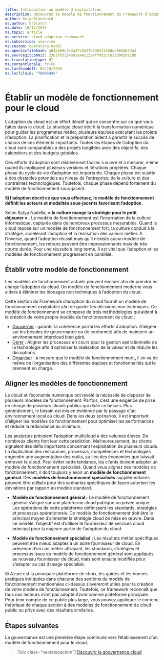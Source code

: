 ```yaml
---
title: Introduction au modèle d’exploitation
description: Découvrez le modèle de fonctionnement du Framework d’adoption du cloud.
author: BrianBlanchard
ms.author: brblanch
ms.date: 10/17/2019
ms.topic: article
ms.service: cloud-adoption-framework
ms.subservice: overview
ms.custom: operating-model
ms.openlocfilehash: a04be99cfa3a37c9627b4384f240dac865d63da3
ms.sourcegitcommit: 2362fb3154a91aa421224ffdb2cc632d982b129b
ms.translationtype: HT
ms.contentlocale: fr-FR
ms.lasthandoff: 01/28/2020
ms.locfileid: "76806949"
---
```

# <a name="establish-an-operating-model-for-the-cloud"></a>Établir un modèle de fonctionnement pour le cloud

L’adoption du cloud est un effort itératif qui se concentre sur ce que vous faites dans le cloud. La stratégie cloud décrit la transformation numérique pour guider les programmes métier, plusieurs équipes exécutant les projets d’adoption. La planification et la préparation aident à garantir le succès de chacun de ces éléments importants. Toutes les étapes de l’adoption du cloud sont comparables à des projets tangibles avec des objectifs, des calendriers et des budgets gérables.

Ces efforts d’adoption sont relativement faciles à suivre et à mesurer, même quand ils impliquent plusieurs versions et itérations projetées. Chaque phase du cycle de vie d’adoption est importante. Chaque phase est sujette à des obstacles potentiels au niveau de l’entreprise, de la culture et des contraintes technologiques. Toutefois, chaque phase dépend fortement du modèle de fonctionnement sous-jacent.

**Si l’adoption décrit ce que vous effectuez, le modèle de fonctionnement définit les acteurs et modalités sous-jacents favorisant l’adoption.**

Selon Satya Nadella, **« la culture mange la stratégie pour le petit déjeuner »** . Le modèle de fonctionnement est l’incarnation de la culture informatique, capturée dans de nombreux processus mesurables. Quand le cloud repose sur un modèle de fonctionnement fort, la culture conduit à la stratégie, accélérant l’adoption et la réalisation des valeurs métier. À l’inverse, quand l’adoption réussit mais qu’il n’existe aucun modèle de fonctionnement, les retours peuvent être impressionnants mais de très courte durée. Pour une réussite à long terme, il est vital que l’adoption et les modèles de fonctionnement progressent en parallèle.

## <a name="establish-your-operating-model"></a>Établir votre modèle de fonctionnement

Les modèles de fonctionnement actuels peuvent évoluer afin de prendre en charge l’adoption du cloud. Un modèle de fonctionnement moderne vous aidera à éliminer les blocages non techniques à l’adoption du cloud.

Cette section du Framework d’adoption du cloud fournit un modèle de fonctionnement exploitable afin de guider les décisions non techniques. Ce modèle de fonctionnement se compose de trois méthodologies qui aident à la création de votre propre modèle de fonctionnement du cloud :

- [Gouverner](../govern/index.md) : garantir la cohérence parmi les efforts d’adoption. S’aligner sur les besoins de gouvernance ou de conformité afin de maintenir un environnement intercloud bien géré.
- [Gérer](../manage/index.md) : Aligner les processus en cours pour la gestion opérationnelle de la technologie afin d’optimiser la réalisation de la valeur et de réduire les disruptions.
- [Organiser](../organize/index.md) : à mesure que le modèle de fonctionnement murit, il en va de même de l’organisation des différentes équipes et fonctionnalités qui le prennent en charge.

## <a name="align-operating-models"></a>Aligner les modèles de fonctionnement

Le cloud et l’économie numérique ont révélé la nécessité de disposer de plusieurs modèles de fonctionnement. Parfois, c’est une exigence de prise en charge de plusieurs clouds publics qui dicte ce besoin. Plus généralement, le besoin est mis en évidence par le passage d’un environnement local au cloud. Dans les deux scénarios, il est important d’aligner les modèles de fonctionnement pour optimiser les performances et réduire la redondance au minimum.

Les analystes prévoient l’adoption multicloud à des volumes élevés. De nombreux clients font leur cette prédiction. Malheureusement, les clients signalent des défis importants concernant l’exploitation de plusieurs clouds. La duplication des ressources, processus, compétences et technologies engendre une augmentation des coûts, au lieu des économies que laissait entrevoir le cloud. Pour éviter cette tendance, les clients doivent adopter un modèle de fonctionnement spécialisé. Quand vous alignez des modèles de fonctionnement, il doit toujours y avoir un **modèle de fonctionnement général**. Des **modèles de fonctionnement spécialisés** supplémentaires peuvent être utilisés pour des scénarios spécifiques de façon autoriser les déviations par rapport au modèle standard.

- **Modèle de fonctionnement général :** Le modèle de fonctionnement général s’aligne sur une plateforme cloud publique ou privée unique. Les opérations de cette plateforme définissent les standards, stratégies et processus opérationnels. Ce modèle de fonctionnement doit être le principal moyen d’alimenter la stratégie cloud de mise en œuvre. Dans ce modèle, l’objectif est d’utiliser le fournisseur de services cloud principal pour la majeure partie de l’adoption du cloud.

- **Modèle de fonctionnement spécialisé :** Les résultats métier spécifiques peuvent être mieux adaptés à un autre fournisseur de cloud. En présence d’un cas métier attrayant, les standards, stratégies et processus issus du modèle de fonctionnement général sont appliqués au nouveau fournisseur de cloud, mais sont ensuite modifiés pour s’adapter au cas d’usage spécialisé.

Si Azure est la principale plateforme de choix, les guides et les bonnes pratiques indiquées dans chacune des sections du modèle de fonctionnement mentionnées ci-dessus s’avèreront utiles pour la création de votre modèle de fonctionnement. Toutefois, ce framework reconnaît que tous nos lecteurs n’ont pas adopté Azure comme plateforme principale. Pour tenir compte de ce public plus large, vous pouvez appliquer le contenu théorique de chaque section à des modèles de fonctionnement de cloud public ou privé avec des résultats similaires.

## <a name="next-steps"></a>Étapes suivantes

La gouvernance est une première étape commune vers l’établissement d’un modèle de fonctionnement pour le cloud.

> [!div class="nextstepaction"]
> [Découvrir la gouvernance cloud](../govern/index.md)
